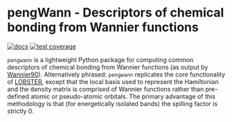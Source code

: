 # pengWann - Descriptors of chemical bonding from Wannier functions

[![docs](https://readthedocs.org/projects/pengwann/badge/?version=latest)](https://pengwann.readthedocs.io/en/latest/)
[![test coverage](https://api.codeclimate.com/v1/badges/10626c706c7877d2af47/test_coverage)](https://codeclimate.com/github/PatrickJTaylor/pengWann/test_coverage)

`pengwann` is a lightweight Python package for computing common descriptors of chemical bonding from Wannier functions (as output by [Wannier90](https://wannier.org/)). Alternatively phrased: `pengwann` replicates the core functionality of [LOBSTER](http://www.cohp.de/), except that the local basis used to represent the Hamiltonian and the density matrix is comprised of Wannier functions rather than pre-defined atomic or pseudo-atomic orbitals. The primary advantage of this methodology is that (for energetically isolated bands) the spilling factor is strictly 0.
